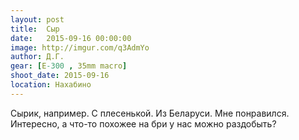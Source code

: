 ```yaml
---
layout: post
title:  Сыр
date:   2015-09-16 00:00:00
image: http://imgur.com/q3AdmYo
author: Д.Г.
gear: [E-300 , 35mm macro]
shoot_date: 2015-09-16
location: Нахабино
---
```


Сырик, например. С плесенькой. Из Беларуси. Мне понравился. Интересно, а что-то похожее на бри у нас можно раздобыть?
